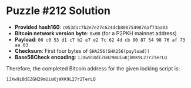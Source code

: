 # Puzzle #212 Solution

- **Provided hash160**: `c053d1c7b2e7e27c624dcb8087549876af73aa03`
- **Bitcoin network version byte**: `0x00` (for a P2PKH mainnet address)
- **Payload**: `00 c0 53 d1 c7 b2 e7 e2 7c 62 4d cb 80 87 54 98 76 af 73 aa 03`
- **Checksum**: First four bytes of `SHA256(SHA256(payload))`
- **Base58Check encoding**: `1JXw9i8dEZGH29mUiuKjWXK9L27r2TerLQ`

Therefore, the completed Bitcoin address for the given locking script is:

```
1JXw9i8dEZGH29mUiuKjWXK9L27r2TerLQ
```
